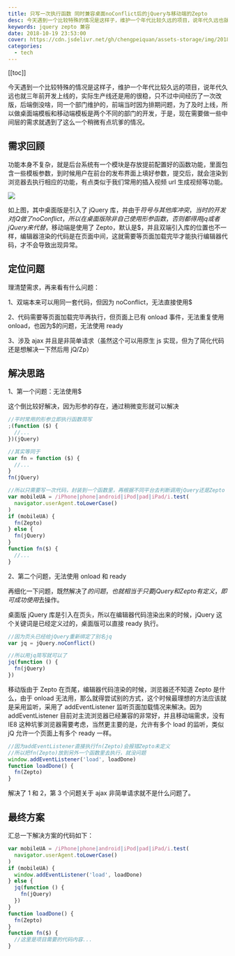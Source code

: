 ```yaml
---
title: 只写一次执行函数 同时兼容桌面noConflict后的jQuery与移动端的Zepto
desc: 今天遇到一个比较特殊的情况是这样子，维护一个年代比较久远的项目，说年代久远也就三年前开发上线的，实际生产线还是用的很稳，只不过中间经历了一次改版，后端倒没啥，同一个部门维护的，前端当时因为排期问题，为了及时上线，所以做桌面端模板和移动端模板是两个不同的部门的开发，于是，现在需要做一些中间层的需求就遇到了这么一个稍微有点坑爹的情况。
keywords: jquery zepto 兼容
date: 2018-10-19 23:53:00
cover: https://cdn.jsdelivr.net/gh/chengpeiquan/assets-storage/img/2018/10/1-2.jpg
categories:
  - tech
---
```


[[toc]]

今天遇到一个比较特殊的情况是这样子，维护一个年代比较久远的项目，说年代久远也就三年前开发上线的，实际生产线还是用的很稳，只不过中间经历了一次改版，后端倒没啥，同一个部门维护的，前端当时因为排期问题，为了及时上线，所以做桌面端模板和移动端模板是两个不同的部门的开发，于是，现在需要做一些中间层的需求就遇到了这么一个稍微有点坑爹的情况。

## 需求回顾

功能本身不复杂，就是后台系统有一个模块是存放提前配置好的函数功能，里面包含一些模板参数，到时候用户在前台的发布界面上填好参数，提交后，就会渲染到浏览器去执行相应的功能，有点类似于我们常用的插入视频 url 生成视频等功能。

![](https://cdn.jsdelivr.net/gh/chengpeiquan/assets-storage/img/2018/10/1-1.jpg)

如上图，其中桌面版是引入了 jQuery 库，并由于$符号与其他库冲突，当时的开发对jQ做了noConflict，所以在桌面版除非自己使用形参函数，否则都得用jq或者jQuery来代替$，移动端是使用了 Zepto，默认是$，并且双端引入库的位置也不一样，编辑器渲染的代码是在页面中间，这就需要等页面加载完毕才能执行编辑器代码，才不会导致出现异常。

## 定位问题

理清楚需求，再来看有什么问题：

1、双端本来可以用同一套代码，但因为 noConflict，无法直接使用$

2、代码需要等页面加载完毕再执行，但页面上已有 onload 事件，无法重复使用 onload，也因为$的问题，无法使用 ready

3、涉及 ajax 并且是非简单请求（虽然这个可以用原生 js 实现，但为了简化代码还是想解决一下然后用 jQ/Zp）

## 解决思路

1、第一个问题：无法使用$

这个倒比较好解决，因为形参的存在，通过稍微变形就可以解决

```javascript
//平时常用的形参立即执行函数简写
;(function ($) {
  //...
})(jQuery)

//其实等同于
var fn = function ($) {
  //...
}
fn(jQuery)

//所以只需要写一次代码，封装到一个函数里，再根据不同平台去判断调用jQuery还是Zepto
var mobileUA = /iPhone|phone|android|iPod|pad|iPad/i.test(
  navigator.userAgent.toLowerCase()
)
if (mobileUA) {
  fn(Zepto)
} else {
  fn(jQuery)
}
function fn($) {
  //...
}
```

2、第二个问题，无法使用 onload 和 ready

再细化一下问题，既然解决了$的问题，也就相当于只要jQuery和Zepto有定义，即可成功使用$去操作。

桌面版 jQuery 库是引入在页头，所以在编辑器代码渲染出来的时候，jQuery 这个关键词是已经定义过的，桌面版可以直接 ready 执行。

```javascript
//因为页头已经给jQuery重新绑定了别名jq
var jq = jQuery.noConflict()

//所以用jq简写就可以了
jq(function () {
  fn(jQuery)
})
```

移动版由于 Zepto 在页尾，编辑器代码渲染的时候，浏览器还不知道 Zepto 是什么，由于 onload 无法用，那么就得尝试别的方式，这个时候最理想的方法应该就是采用监听，采用了 addEventListener 监听页面加载情况来解决。因为 addEventListener 目前对主流浏览器已经兼容的非常好，并且移动端需求，没有 IE8 这种坑爹浏览器需要考虑，当然更主要的是，允许有多个 load 的监听，类似 jQ 允许一个页面上有多个 ready 一样。

```javascript
//因为addEventListener直接执行fn(Zepto)会报错Zepto未定义
//所以把fn(Zepto)放到另外一个函数里去执行，就没问题
window.addEventListener('load', loadDone)
function loadDone() {
  fn(Zepto)
}
```

解决了 1 和 2，第 3 个问题关于 ajax 非简单请求就不是什么问题了。

## 最终方案

汇总一下解决方案的代码如下：

```javascript
var mobileUA = /iPhone|phone|android|iPod|pad|iPad/i.test(
  navigator.userAgent.toLowerCase()
)
if (mobileUA) {
  window.addEventListener('load', loadDone)
} else {
  jq(function () {
    fn(jQuery)
  })
}
function loadDone() {
  fn(Zepto)
}
function fn($) {
  //这里是项目需要的代码内容...
}
```
